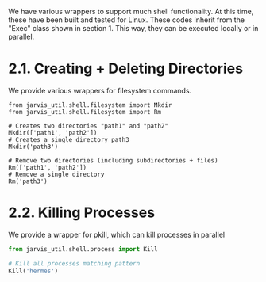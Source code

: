 We have various wrappers to support much shell functionality. At this time, these have been built and tested for Linux. These codes inherit from the "Exec" class shown in section 1. This way, they can be executed locally or in parallel.

# 2.1. Creating + Deleting Directories

We provide various wrappers for filesystem commands.
```
from jarvis_util.shell.filesystem import Mkdir
from jarvis_util.shell.filesystem import Rm

# Creates two directories "path1" and "path2"
Mkdir(['path1', 'path2'])
# Creates a single directory path3
Mkdir('path3')

# Remove two directories (including subdirectories + files)
Rm(['path1', 'path2'])
# Remove a single directory
Rm('path3')
```

# 2.2. Killing Processes

We provide a wrapper for pkill, which can kill processes in parallel

```python
from jarvis_util.shell.process import Kill

# Kill all processes matching pattern
Kill('hermes')
```

